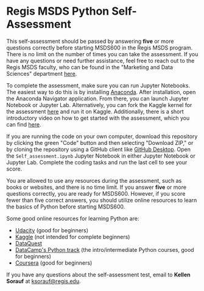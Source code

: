 # Regis MSDS Python Self-Assessment
This self-assessment should be passed by answering **five** or more questions correctly before starting MSDS600 in the Regis MSDS program. There is no limit on the number of times you can take the assessment. If you have any questions or need further assistance, feel free to reach out to the Regis MSDS faculty, who can be found in the "Marketing and Data Sciences" department [here](https://www.regis.edu/academics/faculty-finder/index).

To complete the assessment, make sure you can run Jupyter Notebooks. The easiest way to do this is by installing [Anaconda](https://www.anaconda.com/download/success). After installation, open the Anaconda Navigator application. From there, you can launch Jupyter Notebook or Jupyter Lab. Alternatively, you can fork the Kaggle kernel for the assessment [here](https://www.kaggle.com/wordsforthewise/regis-python-self-assessment) and run it on Kaggle. Additionally, there is a short introductory video on how to get started with the assessment, which you can find [here](https://youtu.be/wwTyWwMyPJw).

If you are running the code on your own computer, download this repository by clicking the green "Code" button and then selecting "Download ZIP," or by cloning the repository using a GitHub client like [GitHub Desktop](https://desktop.github.com/download/). Open the `Self_assessment.ipynb` Jupyter Notebook in either Jupyter Notebook or Jupyter Lab. Complete the coding tasks and run the last cell to see your score.

You are allowed to use any resources during the assessment, such as books or websites, and there is no time limit. If you answer **five** or more questions correctly, you are ready for MSDS600. However, if you score fewer than five correct answers, you should utilize online resources to learn the basics of Python before starting MSDS600.

Some good online resources for learning Python are:
- [Udacity](https://www.udacity.com/course/introduction-to-python--ud1110) (good for beginners)
- [Kaggle](https://www.kaggle.com/learn/overview) (not intended for complete beginners)
- [DataQuest](https://www.dataquest.io/course/python-for-data-science-fundamentals/)
- [DataCamp's Python track](https://www.datacamp.com/tracks/python-fundamentals) (the intro/intermediate Python courses, good for beginners)
- [Coursera](https://www.coursera.org/learn/python) (good for beginners)

If you have any questions about the self-assessment test, email to **Kellen Sorauf** at [ksorauf@regis.edu](mailto:ksorauf@regis.edu). 

